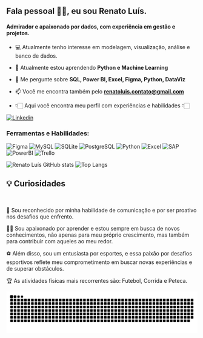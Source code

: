 ## Fala pessoal 👋🏻, eu sou Renato Luís.</h1>

#### Admirador e apaixonado por dados, com experiência em gestão e projetos.</h3>


- 💻 Atualmente tenho interesse em modelagem, visualização, análise e banco de dados.

- 🌱 Atualmente estou aprendendo **Python e Machine Learning**

- 💬 Me pergunte sobre **SQL, Power BI, Excel, Figma, Python, DataViz**

- 📫 Você me encontra também pelo **renatoluis.contato@gmail.com**

- 👇🏻 Aqui você encontra meu perfil com experiências e habilidades 👇🏻

[![Linkedin](https://img.shields.io/badge/LinkedIn-0077B5?style=for-the-badge&logo=linkedin&logoColor=white)](https://www.linkedin.com/in/renatoluisdepaula/)

<div>

  <h3 align="left">Ferramentas e Habilidades:</h3>

  ![Figma](https://img.shields.io/badge/Figma-F24E1E?style=for-the-badge&logo=figma&logoColor=white)
  ![MySQL](https://img.shields.io/badge/MySQL-00000F?style=for-the-badge&logo=mysql&logoColor=white)
  ![SQLite](https://img.shields.io/badge/SQLite-07405E?style=for-the-badge&logo=sqlite&logoColor=white)
  ![PostgreSQL](https://img.shields.io/badge/PostgreSQL-316192?style=for-the-badge&logo=postgresql&logoColor=white)
  ![Python](https://img.shields.io/badge/Python-F6C915?style=for-the-badge&logo=python&logoColor=blue)
  ![Excel](https://img.shields.io/badge/Microsoft_Excel-217346?style=for-the-badge&logo=microsoft-excel&logoColor=white)
  ![SAP](https://img.shields.io/badge/SAP-0FAAFF?style=for-the-badge&logo=sap&logoColor=white)
  ![PowerBI](https://img.shields.io/badge/PowerBI-F6C915?style=for-the-badge&logo=powerbi&logoColor=black)
  ![Trello](https://img.shields.io/badge/Trello-0052CC?style=for-the-badge&logo=trello&logoColor=white)


![Renato Luís GitHub stats](https://github-readme-stats.vercel.app/api?username=RenatoLuisP&show_icons=true&theme=vision-friendly-dark)
![Top Langs](https://github-readme-stats.vercel.app/api/top-langs/?username=RenatoLuisP&layout=compact&langs_count=16&theme=vision-friendly-dark)

</div>

  ## 💡 Curiosidades
  <br>

🥇 Sou reconhecido por minha habilidade de comunicação e por ser proativo nos desafios que enfrento.

🕵️‍♀️ Sou apaixonado por aprender e estou sempre em busca de novos conhecimentos, não apenas para meu próprio crescimento, mas também para contribuir com aqueles ao meu redor.

⚽ Além disso, sou um entusiasta por esportes, e essa paixão por desafios esportivos reflete meu comprometimento em buscar novas experiências e de superar obstáculos.

🏆 As atividades físicas mais recorrentes são: Futebol, Corrida e Peteca.

![Snakeanimation](https://raw.githubusercontent.com/Platane/snk/output/github-contribution-grid-snake-dark.svg)

